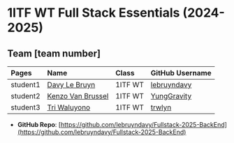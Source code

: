 # 1ITF WT Full Stack Essentials (2024-2025)

## Team [team number]

| Pages    | Name                                  | Class   | GitHub Username                 |
|:---------|:--------------------------------------|:--------|:--------------------------------|
| student1 | [Davy Le Bruyn](mailto:r1034516@student.thomasmore.be) | 1ITF WT | [lebruyndavy](https://github.com/lebruyndavy) |
| student2 | [Kenzo Van Brussel](mailto:r0930346@student.thomasmore.be) | 1ITF WT | [YungGravity](https://github.com/YungGravity) |
| student3 | [Tri Waluyono](r1012723@student.thomasmore.be) | 1ITF WT | [trwlyn](https://github.com/trwlyn) |

- **GitHub Repo**: [https://github.com/lebruyndavy/Fullstack-2025-BackEnd](https://github.com/lebruyndavy/Fullstack-2025-BackEnd)

